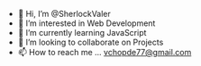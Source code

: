 - 👋 Hi, I’m @SherlockValer
- 👀 I’m interested in Web Development
- 🌱 I’m currently learning JavaScript
- 💞️ I’m looking to collaborate on Projects
- 📫 How to reach me ... vchopde77@gmail.com


